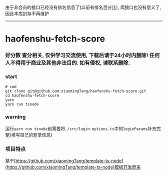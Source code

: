 由于非会员的接口已经没有排名信息了(以前有排名百分比), 爬接口也没有意义了, 因此本库封存不再维护

---

# haofenshu-fetch-score

### 好分数 查分相关, 仅供学习交流使用, 下载后请于24小时内删除! 任何人不得用于商业及其他非法目的. 如有侵权, 请联系删除.

### start
```
# cmd
git clone git@github.com:xiaomingTang/haofenshu-fetch-score.git
cd haofenshu-fetch-score
yarn
yarn run tsnode
```

### warning
运行`yarn run tsnode`前需要将`./src/login-options.ts`中的`loginParams`补充完整(填写自己的登录信息)

### 项目特点
基于[https://github.com/xiaomingTang/template-ts-node](https://github.com/xiaomingTang/template-ts-node)模板开发而来
